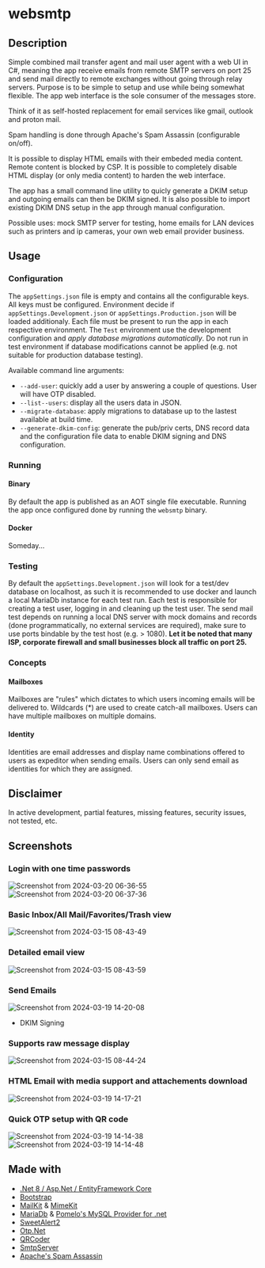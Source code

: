 # websmtp
## Description
Simple combined mail transfer agent and mail user agent with a web UI in C#, meaning the app receive emails from remote SMTP servers on port 25 and send mail directly to remote exchanges without going through relay servers. Purpose is to be simple to setup and use while being somewhat flexible. The app web interface is the sole consumer of the messages store.

Think of it as self-hosted replacement for email services like gmail, outlook and proton mail.

Spam handling is done through Apache's Spam Assassin (configurable on/off).

It is possible to display HTML emails with their embeded media content. Remote content is blocked by CSP. It is possible to completely disable HTML display (or only media content) to harden the web interface.

The app has a small command line utility to quicly generate a DKIM setup and outgoing emails can then be DKIM signed. It is also possible to import existing DKIM DNS setup in the app through manual configuration.

Possible uses: mock SMTP server for testing, home emails for LAN devices such as printers and ip cameras, your own web email provider business.

## Usage
### Configuration
The `appSettings.json` file is empty and contains all the configurable keys. All keys must be configured. Environment decide if `appSettings.Development.json` or `appSettings.Production.json` will be loaded additionaly. Each file must be present to run the app in each respective environment. 
The `Test` environment use the development configuration and _apply database migrations automatically_. Do not run in test environment if database modifications cannot be applied (e.g. not suitable for production database testing).

Available command line arguments:
- `--add-user`: quickly add a user by answering a couple of questions. User will have OTP disabled.
- `--list--users`: display all the users data in JSON.
- `--migrate-database`: apply migrations to database up to the lastest available at build time.
- `--generate-dkim-config`: generate the pub/priv certs, DNS record data and the configuration file data to enable DKIM signing and DNS configuration. 

### Running

#### Binary
By default the app is published as an AOT single file executable. 
Running the app once configured done by running the `websmtp` binary.

#### Docker
Someday...

### Testing
By default the `appSettings.Development.json` will look for a test/dev database on localhost, as such it is recommended to use docker and launch a local MariaDb instance for each test run.
Each test is responsible for creating a test user, logging in and cleaning up the test user.
The send mail test depends on running a local DNS server with mock domains and records (done programmatically, no external services are required), make sure to use ports bindable by the test host (e.g. > 1080).
**Let it be noted that many ISP, corporate firewall and small businesses block all traffic on port 25.**

### Concepts

#### Mailboxes
Mailboxes are "rules" which dictates to which users incoming emails will be delivered to. Wildcards (*) are used to create catch-all mailboxes. Users can have multiple mailboxes on multiple domains. 
#### Identity
Identities are email addresses and display name combinations offered to users as expeditor when sending emails. Users can only send email as identities for which they are assigned.

## Disclaimer
In active development, partial features, missing features, security issues, not tested, etc.

## Screenshots
### Login with one time passwords
![Screenshot from 2024-03-20 06-36-55](https://github.com/monaha-hundo/websmtp/assets/139830086/07f97399-9856-4b7f-809a-3846e1424176)
![Screenshot from 2024-03-20 06-37-36](https://github.com/monaha-hundo/websmtp/assets/139830086/4bb75fb9-9352-45fb-9718-1da200e3e52d)

### Basic Inbox/All Mail/Favorites/Trash view
![Screenshot from 2024-03-15 08-43-49](https://github.com/monaha-hundo/websmtp/assets/139830086/d64d1654-5321-4ace-91e7-8688c37ce7b2)

### Detailed email view
![Screenshot from 2024-03-15 08-43-59](https://github.com/monaha-hundo/websmtp/assets/139830086/5cacbaf8-141d-4a14-8fb0-070a1dd843bd)

### Send Emails
![Screenshot from 2024-03-19 14-20-08](https://github.com/monaha-hundo/websmtp/assets/139830086/fee58ee6-8396-4cdc-a2b0-4f267455609a)
- DKIM Signing

### Supports raw message display
![Screenshot from 2024-03-15 08-44-24](https://github.com/monaha-hundo/websmtp/assets/139830086/a3d650cf-b5a3-4fe6-b531-721935a78378)

### HTML Email with media support and attachements download
![Screenshot from 2024-03-19 14-17-21](https://github.com/monaha-hundo/websmtp/assets/139830086/accaea14-974a-4603-b1b9-d2043b79fd22)

### Quick OTP setup with QR code
![Screenshot from 2024-03-19 14-14-38](https://github.com/monaha-hundo/websmtp/assets/139830086/dc78ddbd-3628-4a52-9170-91dd9af9bbb5)
![Screenshot from 2024-03-19 14-14-48](https://github.com/monaha-hundo/websmtp/assets/139830086/2b5fd93b-e09f-4262-9789-70dd077b7f7e)

## Made with
- [ .Net 8 / Asp.Net / EntityFramework Core](https://dotnet.microsoft.com/)
- [Bootstrap](https://getbootstrap.com/)
- [MailKit](https://github.com/jstedfast/MailKit) & [MimeKit](https://github.com/jstedfast/MimeKit) 
- [MariaDb](https://mariadb.org/) & [Pomelo's MySQL Provider for .net](https://github.com/PomeloFoundation/Pomelo.EntityFrameworkCore.MySql)
- [SweetAlert2](https://sweetalert2.github.io/)
- [Otp.Net](https://github.com/kspearrin/Otp.NET)
- [QRCoder](https://github.com/codebude/QRCoder)
- [SmtpServer](https://github.com/cosullivan/SmtpServer)
- [Apache's Spam Assassin](https://spamassassin.apache.org/)